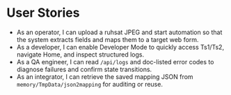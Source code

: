 # User Stories

- As an operator, I can upload a ruhsat JPEG and start automation so that the system extracts fields and maps them to a target web form.
- As a developer, I can enable Developer Mode to quickly access Ts1/Ts2, navigate Home, and inspect structured logs.
- As a QA engineer, I can read `/api/logs` and doc-listed error codes to diagnose failures and confirm state transitions.
- As an integrator, I can retrieve the saved mapping JSON from `memory/TmpData/json2mapping` for auditing or reuse.

